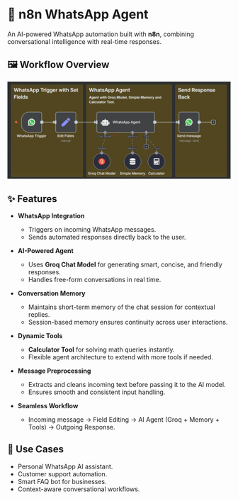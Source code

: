 # 🤖 n8n WhatsApp Agent

An AI-powered WhatsApp automation built with **n8n**, combining conversational intelligence with real-time responses.  
## 🖼 Workflow Overview

![WhatsApp Agent Workflow](./Image.png)

## ✨ Features

- **WhatsApp Integration**  
  - Triggers on incoming WhatsApp messages.  
  - Sends automated responses directly back to the user.  

- **AI-Powered Agent**  
  - Uses **Groq Chat Model** for generating smart, concise, and friendly responses.  
  - Handles free-form conversations in real time.  

- **Conversation Memory**  
  - Maintains short-term memory of the chat session for contextual replies.  
  - Session-based memory ensures continuity across user interactions.  

- **Dynamic Tools**  
  - **Calculator Tool** for solving math queries instantly.  
  - Flexible agent architecture to extend with more tools if needed.  

- **Message Preprocessing**  
  - Extracts and cleans incoming text before passing it to the AI model.  
  - Ensures smooth and consistent input handling.  

- **Seamless Workflow**  
  - Incoming message → Field Editing → AI Agent (Groq + Memory + Tools) → Outgoing Response.  

## 📌 Use Cases

- Personal WhatsApp AI assistant.  
- Customer support automation.  
- Smart FAQ bot for businesses.  
- Context-aware conversational workflows.  
